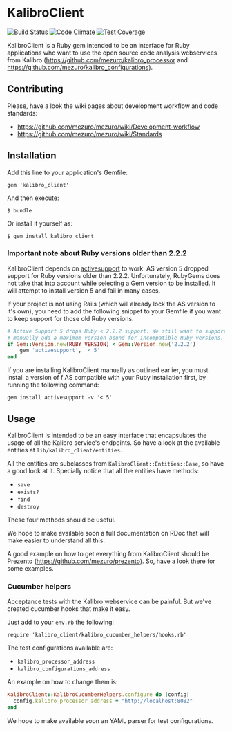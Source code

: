 # KalibroClient

[![Build Status](https://travis-ci.org/mezuro/kalibro_client.png?branch=master)](https://travis-ci.org/mezuro/kalibro_client)
[![Code Climate](https://codeclimate.com/github/mezuro/kalibro_client.png)](https://codeclimate.com/github/mezuro/kalibro_client)
[![Test Coverage](https://codeclimate.com/github/mezuro/kalibro_client/badges/coverage.svg)](https://codeclimate.com/github/mezuro/kalibro_client)

KalibroClient is a Ruby gem intended to be an interface for Ruby applications who want to use the open source code analysis webservices from Kalibro (https://github.com/mezuro/kalibro_processor and https://github.com/mezuro/kalibro_configurations).

## Contributing

Please, have a look the wiki pages about development workflow and code standards:

* https://github.com/mezuro/mezuro/wiki/Development-workflow
* https://github.com/mezuro/mezuro/wiki/Standards

## Installation

Add this line to your application's Gemfile:

    gem 'kalibro_client'

And then execute:

    $ bundle

Or install it yourself as:

    $ gem install kalibro_client

### Important note about Ruby versions older than 2.2.2

KalibroClient depends on [activesupport](https://github.com/rails/activesupport) to work.
AS version 5 dropped support for Ruby versions older than 2.2.2. Unfortunately,
RubyGems does not take that into account while selecting a Gem version to be installed.
It will attempt to install version 5 and fail in many cases.

If your project is not using Rails (which will already lock the AS version to it's own),
you need to add the following snippet to your Gemfile if you want to keep support
for those old Ruby versions.

```ruby
# Active Support 5 drops Ruby < 2.2.2 support. We still want to support it, so
# manually add a maximum version bound for incompatible Ruby versions.
if Gem::Version.new(RUBY_VERSION) < Gem::Version.new('2.2.2')
    gem 'activesupport', '< 5'
end
```

If you are installing KalibroClient manually as outlined earlier, you must install a version
of f AS compatible with your Ruby installation first, by running the following command:

    gem install activesupport -v '< 5'

## Usage

KalibroClient is intended to be an easy interface that encapsulates the usage of all the Kalibro service's endpoints. So have a look at the available entities at `lib/kalibro_client/entities`.

All the entities are subclasses from `KalibroClient::Entities::Base`, so have a good look at it. Specially notice that all the entities have methods:

* `save`
* `exists?`
* `find`
* `destroy`

These four methods should be useful.

We hope to make available soon a full documentation on RDoc that will make easier to understand all this.

A good example on how to get everything from KalibroClient should be Prezento (https://github.com/mezuro/prezento). So, have a look there for some examples.

### Cucumber helpers

Acceptance tests with the Kalibro webservice can be painful. But we've created cucumber hooks that make it easy.

Just add to your `env.rb` the following:

    require 'kalibro_client/kalibro_cucumber_helpers/hooks.rb'

The test configurations available are:

* `kalibro_processor_address`
* `kalibro_configurations_address`

An example on how to change them is:

```ruby
KalibroClient::KalibroCucumberHelpers.configure do |config|
  config.kalibro_processor_address = "http://localhost:8082"
end
```

We hope to make available soon an YAML parser for test configurations.
